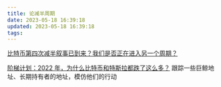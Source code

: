 ```yaml
---
title: 论减半周期
date: 2023-05-18 16:39:18
updated: 2023-05-18 16:39:18
tags:
---
```


[比特币第四次减半叙事已到来？我们是否正在进入另一个周期？](https://web3caff.com/zh/archives/50872)


[阶梯计划：2022 年，为什么比特币和特斯拉都跌了这么多？](https://web3caff.com/zh/archives/47505)
跟踪一些巨鲸地址、长期持有者的地址，模仿他们的行动